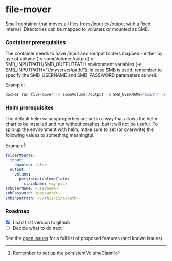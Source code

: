 # file-mover
Small container that moves all files from /input to /output with a fixed interval. Directories can be mapped to volumes or mounted as SMB.

### Container prerequisites
The container needs to have /input and /output folders mapped - either by use of volume (-v someVolume:/output) or SMB_INPUTPATH/SMB_OUTPUTPATH environment variables (-e SMB_INPUTPATH="//myserver/path/"). In case SMB is used, remember to specify the SMB_USERNAME and SMB_PASSWORD parameters as well.

Example:
```sh
docker run file-mover -v someVolume:/output -e SMB_USERNAME="smith" -e SMB_USERNAME="secretpassword" -e SMB_INPUTPATH="//myserver/path/"
```

### Helm prerequisites

The default helm values/properties are set in a way that allows the helm chart to be installed and run without crashes, but it will not be useful. To spin up the environment with helm, make sure to set (or overwrite) the following values to something meaningful.

Example[^1]:
```yaml
folderMounts:
  input:
    enabled: false
  output:
    volume:
      persistentVolumeClaim:
        claimName: <my-pvc>
smbUserName: <username>
smbPassword: <password>
smbInputPath: <//this/is/a/path>
```

[^1]: Remember to set up the persistentVolumeClaim!

### Roadmap

- [x] Load first version to github
- [ ] Decide what to do next

See the [open issues](https://github.com/energinet-singularity/file-mover/issues) for a full list of proposed features (and known issues)
